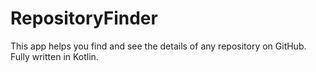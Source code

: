 # RepositoryFinder
This app helps you find and see the details of any repository on GitHub.
Fully written in Kotlin.
